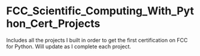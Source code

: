 # FCC_Scientific_Computing_With_Python_Cert_Projects

Includes all the projects I built in order to get the first certification on FCC for Python. Will update as I complete each project.
